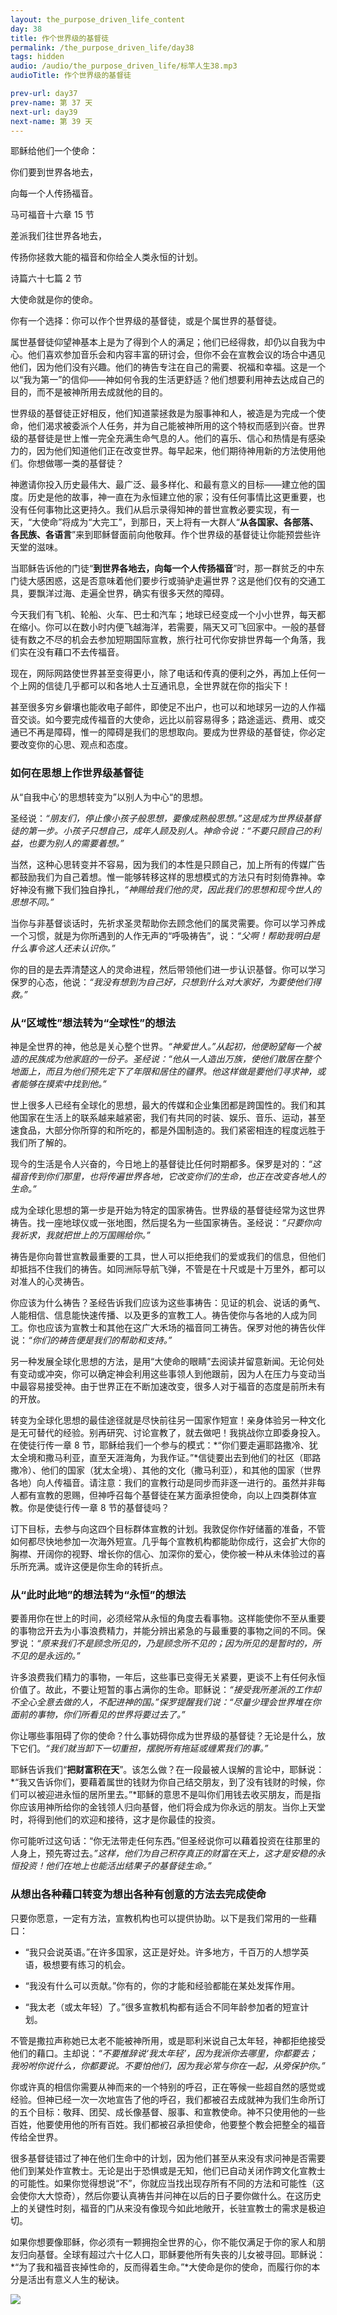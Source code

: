 ```yaml
---
layout: the_purpose_driven_life_content
day: 38
title: 作个世界级的基督徒
permalink: /the_purpose_driven_life/day38
tags: hidden
audio: /audio/the_purpose_driven_life/标竿人生38.mp3
audioTitle: 作个世界级的基督徒

prev-url: day37
prev-name: 第 37 天
next-url: day39
next-name: 第 39 天
---
```


<div class="center script poem">
<p>耶稣给他们一个使命：</p>
<p>你们要到世界各地去，</p>
<p>向每一个人传扬福音。</p>
<p class="sp-verse">马可福音十六章 15 节</p>
</div>
<div class="center script poem">
<p>差派我们往世界各地去，</p>
<p>传扬你拯救大能的福音和你给全人类永恒的计划。</p>
<p class="sp-verse">诗篇六十七篇 2 节</p>
</div>
<p class="first">大使命就是你的使命。</p>

你有一个选择：你可以作个世界级的基督徒，或是个属世界的基督徒。

属世基督徒仰望神基本上是为了得到个人的满足；他们已经得救，却仍以自我为中心。他们喜欢参加音乐会和内容丰富的研讨会，但你不会在宣教会议的场合中遇见他们，因为他们没有兴趣。他们的祷告专注在自己的需要、祝福和幸福。这是一个以“我为第一”的信仰——神如何令我的生活更舒适？他们想要利用神去达成自己的目的，而不是被神所用去成就他的目的。

世界级的基督徒正好相反，他们知道蒙拯救是为服事神和人，被造是为完成一个使命，他们渴求被委派个人任务，并为自己能被神所用的这个特权而感到兴奋。世界级的基督徒是世上惟一完全充满生命气息的人。他们的喜乐、信心和热情是有感染力的，因为他们知道他们正在改变世界。每早起来，他们期待神用新的方法使用他们。你想做哪一类的基督徒？

神邀请你投入历史最伟大、最广泛、最多样化、和最有意义的目标——建立他的国度。历史是他的故事，神一直在为永恒建立他的家；没有任何事情比这更重要，也没有任何事物比这更持久。我们从启示录得知神的普世宣教必要实现，有一天，“大使命”将成为“大完工”，到那日，天上将有一大群人“**从各国家、各部落、各民族、各语言**”来到耶稣督面前向他敬拜。作个世界级的基督徒让你能预尝些许天堂的滋味。

当耶稣告诉他的门徒“**到世界各地去，向每一个人传扬福音**”时，那一群贫乏的中东门徒大感困惑，这是否意味着他们要步行或骑驴走遍世界？这是他们仅有的交通工具，要飘洋过海、走遍全世界，确实有很多天然的障碍。

今天我们有飞机、轮船、火车、巴士和汽车；地球已经变成一个小小世界，每天都在缩小。你可以在数小时内便飞越海洋，若需要，隔天又可飞回家中。一般的基督徒有数之不尽的机会去参加短期国际宣教，旅行社可代你安排世界每一个角落，我们实在没有藉口不去传福音。

现在，网际网路使世界甚至变得更小，除了电话和传真的便利之外，再加上任何一个上网的信徒几乎都可以和各地人士互通讯息，全世界就在你的指尖下！

甚至很多穷乡僻壤也能收电子邮件，即使足不出户，也可以和地球另一边的人作福音交谈。如今要完成传福音的大使命，远比以前容易得多；路途遥远、费用、或交通已不再是障碍，惟一的障碍是我们的思想取向。要成为世界级的基督徒，你必定要改变你的心思、观点和态度。

### 如何在思想上作世界级基督徒

从“自我中心’的思想转变为”以别人为中心“的思想。

圣经说：*“朋友们，停止像小孩子般思想，要像成熟般思想。”*这是成为世界级基督徒的第一步。小孩子只想自己，成年人顾及别人。神命令说：*“不要只顾自己的利益，也要为别人的需要着想。”*

当然，这种心思转变并不容易，因为我们的本性是只顾自己，加上所有的传媒广告都鼓励我们为自己着想。惟一能够转移这样的思想模式的方法只有时刻倚靠神。幸好神没有撇下我们独自挣扎，*“神赐给我们他的灵，因此我们的思想和现今世人的思想不同。”*

当你与非基督谈话时，先祈求圣灵帮助你去顾念他们的属灵需要。你可以学习养成一个习惯，就是为你所遇到的人作无声的“呼吸祷告”，说：*“父啊！帮助我明白是什么事令这人还未认识你。”*

你的目的是去弄清楚这人的灵命进程，然后带领他们进一步认识基督。你可以学习保罗的心态，他说：*“我没有想到为自己好，只想到什么对大家好，为要使他们得救。”*

### 从“区域性”想法转为“全球性”的想法

神是全世界的神，他总是关心整个世界。*“神爱世人。”*从起初，他便盼望每一个被造的民族成为他家庭的一份子。圣经说：*“他从一人造出万族，使他们散居在整个地面上，而且为他们预先定下了年限和居住的疆界。他这样做是要他们寻求神，或者能够在摸索中找到他。”*

世上很多人已经有全球化的思想，最大的传媒和企业集团都是跨国性的。我们和其他国家在生活上的联系越来越紧密，我们有共同的时装、娱乐、音乐、运动，甚至速食品，大部分你所穿的和所吃的，都是外国制造的。我们紧密相连的程度远胜于我们所了解的。

现今的生活是令人兴奋的，今日地上的基督徒比任何时期都多。保罗是对的：*“这福音传到你们那里，也将传遍世界各地，它改变你们的生命，也正在改变各地人的生命。”*

成为全球化思想的第一步是开始为特定的国家祷告。世界级的基督徒经常为这世界祷告。找一座地球仪或一张地图，然后提名为一些国家祷告。圣经说：*“只要你向我祈求，我就把世上的万国赐给你。”*

祷告是你向普世宣教最重要的工具，世人可以拒绝我们的爱或我们的信息，但他们却抵挡不住我们的祷告。如同洲际导航飞弹，不管是在十尺或是十万里外，都可以对准人的心灵祷告。

你应该为什么祷告？圣经告诉我们应该为这些事祷告：见证的机会、说话的勇气、人能相信、信息能快速传播、以及更多的宣教工人。祷告使你与各地的人成为同工。你也应该为宣教士和其他在这广大禾场的福音同工祷告。保罗对他的祷告伙伴说：*“你们的祷告便是我们的帮助和支持。”*

另一种发展全球化思想的方法，是用“大使命的眼睛”去阅读并留意新闻。无论何处有变动或冲突，你可以确定神会利用这些事领人到他跟前，因为人在压力与变动当中最容易接受神。由于世界正在不断加速改变，很多人对于福音的态度是前所未有的开放。

转变为全球化思想的最佳途径就是尽快前往另一国家作短宣！亲身体验另一种文化是无可替代的经验。别再研究、讨论宣教了，就去做吧！我挑战你立即委身投入。在使徒行传一章 8 节，耶稣给我们一个参与的模式：*“你们要走遍耶路撒冷、犹太全境和撒马利亚，直至天涯海角，为我作证。”*信徒要出去到他们的社区（耶路撒冷）、他们的国家（犹太全境）、其他的文化（撒马利亚），和其他的国家（世界各地）向人传福音。请注意：我们的宣教行动是同步而非逐一进行的。虽然并非每人都有宣教的恩赐，但神呼召每个基督徒在某方面承担使命，向以上四类群体宣教。你是使徒行传一章 8 节的基督徒吗？

订下目标，去参与向这四个目标群体宣教的计划。我敦促你作好储蓄的准备，不管如何都尽快地参加一次海外短宣。几乎每个宣教机构都能助你成行，这会扩大你的胸襟、开阔你的视野、增长你的信心、加深你的爱心，使你被一种从未体验过的喜乐所充满。或许这便是你生命的转折点。

### 从“此时此地”的想法转为“永恒”的想法

要善用你在世上的时间，必须经常从永恒的角度去看事物。这样能使你不至从重要的事物岔开去为小事浪费精力，并能分辨出紧急的与最重要的事物之间的不同。保罗说：*“原来我们不是顾念所见的，乃是顾念所不见的；因为所见的是暂时的，所不见的是永远的。”*

许多浪费我们精力的事物，一年后，这些事已变得无关紧要，更谈不上有任何永恒价值了。故此，不要让短暂的事占满你的生命。耶稣说：*“接受我所差派的工作却不全心全意去做的人，不配进神的国。”*保罗提醒我们说：*“尽量少理会世界堆在你面前的事物，你们所看见的世界将要过去了。”*

你让哪些事阻碍了你的使命？什么事妨碍你成为世界级的基督徒？无论是什么，放下它们。*“我们就当卸下一切重担，摆脱所有拖延或缠累我们的事。”*

耶稣告诉我们“**把财富积在天**”。该怎么做？在一段最被人误解的言论中，耶稣说：*“我又告诉你们，要藉着属世的钱财为你自己结交朋友，到了没有钱财的时候，你们可以被迎进永恒的居所里去。”*耶稣的意思不是叫你们用钱去收买朋友，而是指你应该用神所给你的金钱领人归向基督，他们将会成为你永远的朋友。当你上天堂时，将得到他们的欢迎和接待，这才是你最佳的投资。

你可能听过这句话：“你无法带走任何东西。”但圣经说你可以藉着投资在往那里的人身上，预先寄过去。*”这样，他们为自己积存真正的财富在天上，这才是安稳的永恒投资！他们在地上也能活出结果子的基督徒生命。”*

### 从想出各种藉口转变为想出各种有创意的方法去完成使命

只要你愿意，一定有方法，宣教机构也可以提供协助。以下是我们常用的一些藉口：

- “我只会说英语。”在许多国家，这正是好处。许多地方，千百万的人想学英语，极想要有练习的机会。

- “我没有什么可以贡献。”你有的，你的才能和经验都能在某处发挥作用。

- “我太老（或太年轻）了。”很多宣教机构都有适合不同年龄参加者的短宣计划。

不管是撒拉声称她已太老不能被神所用，或是耶利米说自己太年轻，神都拒绝接受他们的藉口。主却说：*“不要推辞说‘我太年轻’，因为我派你去哪里，你都要去；我吩咐你说什么，你都要说。不要怕他们，因为我必常与你在一起，从旁保护你。”*

你或许真的相信你需要从神而来的一个特别的呼召，正在等候一些超自然的感觉或经验。但神已经一次一次地宣告了他的呼召，我们都被召去成就神为我们生命所订的五个目标：敬拜、团契、成长像基督、服事、和宣教使命。神不只使用他的一些百姓，他要使用他的所有百姓。我们都被召承担使命，他要整个教会把整全的福音传给全世界。

很多基督徒错过了神在他们生命中的计划，因为他们甚至从来没有求问神是否需要他们到某处作宣教士。无论是出于恐惧或是无知，他们已自动关闭作跨文化宣教士的可能性。如果你觉得想说“不”，你就应当找出现存所有不同的方法和可能性（这会使你大大惊奇），然后你要认真祷告并问神在以后的日子要你做什么。在这历史上的关键性时刻，福音的门从来没有像现今如此地敞开，长驻宣教士的需求是极迫切。

如果你想要像耶稣，你必须有一颗拥抱全世界的心，你不能仅满足于你的家人和朋友归向基督。全球有超过六十亿人口，耶稣要他所有失丧的儿女被寻回。耶稣说：*“为了我和福音丧掉性命的，反而得着生命。”*大使命是你的使命，而履行你的本分是活出有意义人生的秘诀。

<div class="article-img-wrapper">
<img src="https://typora-1259024198.cos.ap-beijing.myqcloud.com/wg/the_purpose_driven_life/image/day38_card.jpg">
</div>
